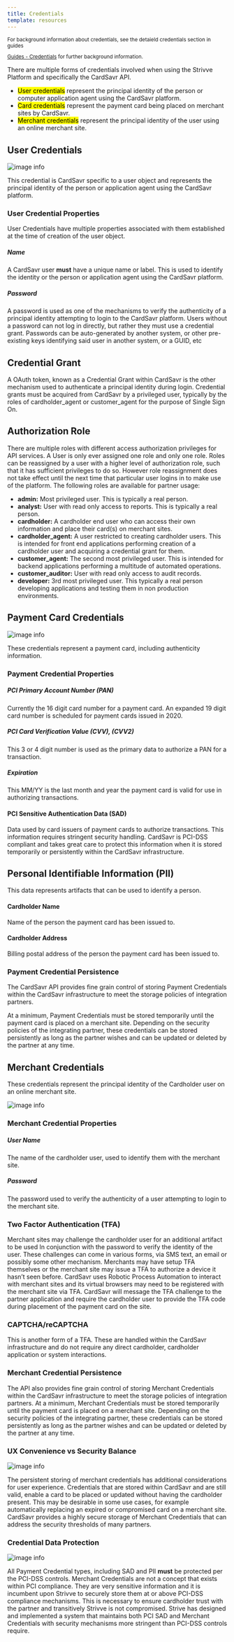 ```yaml
---
title: Credentials
template: resources
---
```

<small>
For background information about credentials, see the detaield credentials section in guides

[Guides - Credentials](/guides/credentials) for further background information.

</small>

There are multiple forms of credentials involved when using the Strivve Platform and specifically the CardSavr API.
- <mark>User credentials</mark> represent the principal identity of the person or computer application agent using the CardSavr platform.
- <mark>Card credentials</mark> represent the payment card being placed on merchant sites by CardSavr.
- <mark>Merchant credentials</mark> represent the principal identity of the user using an online merchant site.

## User Credentials
![image info](/images/unpw-credential.png)

This credential is CardSavr specific to a user object and represents the principal identity of the person or application agent using the CardSavr platform.

### User Credential Properties
User Credentials have multiple properties associated with them established at the time of creation of the user object.

##### Name
A CardSavr user <strong>must</strong> have a unique name or label.  This is used to identify the identity or the person or application agent using the CardSavr platform.

##### Password
A password is used as one of the mechanisms to verify the authenticity of a principal identity attempting to login to the CardSavr platform.  Users without a password can not log in directly, but rather they must use a credential grant. Passwords can be auto-generated by another system, or other pre-existing keys identifying said user in another system, or a GUID, etc

## Credential Grant
A OAuth token, known as a Credential Grant within CardSavr is the other mechanism used to authenticate a principal identity during login.  Credential grants must be acquired from CardSavr by a privileged user, typically by the roles of cardholder\_agent or customer\_agent for the purpose of Single Sign On.

## Authorization Role
There are multiple roles with different access authorization privileges for API services.  A User is only ever assigned one role and only one role.  Roles can be reassigned by a user with a higher level of authorization role, such that it has sufficient privileges to do so.  However role reassignment does not take effect until the next time that particular user logins in to make use of the platform.  The following roles are available for partner usage:

- **admin:** Most privileged user. This is typically a real person.
- **analyst:** User with read only access to reports. This is typically a real person.
- **cardholder:** A cardholder end user who can access their own information and place their card(s) on merchant sites.
- **cardholder_agent:** A user restricted to creating cardholder users.  This is intended for front end applications performing creation of a cardholder user and acquiring a credential grant for them.
- **customer_agent:** The second most privileged user.  This is intended for backend applications performing a multitude of automated operations.
- **customer_auditor:** User with read only access to audit records.
- **developer:** 3rd most privileged user. This typically a real person developing applications and testing them in non production environments.

## Payment Card Credentials
![image info](/images/credit-card-credential.jpg)

These credentials represent a payment card, including authenticity information.

### Payment Credential Properties

##### PCI Primary Account Number (PAN)
Currently the 16 digit card number for a payment card.  An expanded 19 digit card number is scheduled for payment cards issued in 2020.

##### PCI Card Verification Value (CVV), (CVV2)
This 3 or 4 digit number is used as the primary data to authorize a PAN for a transaction.

##### Expiration
This MM/YY is the last month and year the payment card is valid for use in authorizing transactions.

#### PCI Sensitive Authentication Data (SAD)
Data used by card issuers of payment cards to authorize transactions. This information requires stringent security handling. CardSavr is PCI-DSS compliant and takes great care to protect this information when it is stored temporarily or persistently within the CardSavr infrastructure.

## Personal Identifiable Information (PII)
This data represents artifacts that can be used to identify a person.

#### Cardholder Name
Name of the person the payment card has been issued to.

#### Cardholder Address
Billing postal address of the person the payment card has been issued to.

### Payment Credential Persistence 
The CardSavr API provides fine grain control of storing Payment Credentials within the CardSavr infrastructure to meet the storage policies of integration partners.

At a minimum, Payment Credentials must be stored temporarily until the payment card is placed on a merchant site.  Depending on the security policies of the integrating partner, these credentials can be stored persistently as long as the partner wishes and can be updated or deleted by the partner at any time. 

## Merchant Credentials
These credentials represent the principal identity of the Cardholder user on an online merchant site.

![image info](/images/merchant-site-account-credential.png)

### Merchant Credential Properties

##### User Name
The name of the cardholder user, used to identify them with the merchant site.

##### Password
The password used to verify the authenticity of a user attempting to login to the merchant site.

### Two Factor Authentication (TFA)
Merchant sites may challenge the cardholder user for an additional artifact to be used ln conjunction with the password to verify the identity of the user.  These challenges can come in various forms, via SMS text, an email or possibly some other mechanism.  Merchants may have setup TFA themselves or the merchant site may issue a TFA to authorize a device it hasn’t seen before.  CardSavr uses Robotic Process Automation to interact with merchant sites and its virtual browsers may need to be registered with the merchant site via TFA.  CardSavr will message the TFA challenge to the partner application and require the cardholder user to provide the TFA code during placement of the payment card on the site.

### CAPTCHA/reCAPTCHA
This is another form of a TFA.  These are handled within the CardSavr infrastructure and do not require any direct cardholder, cardholder application or system interactions.

### Merchant Credential Persistence
The API also provides fine grain control of storing Merchant Credentials within the CardSavr infrastructure to meet the storage policies of integration partners. At a minimum, Merchant Credentials must be stored temporarily until the payment card is placed on a merchant site.  Depending on the security policies of the integrating partner, these credentials can be stored persistently as long as the partner wishes and can be updated or deleted by the partner at any time.

### UX Convenience vs Security Balance
![image info](/images/ease-vs-security.png)

The persistent storing of merchant credentials has additional considerations for user experience.  Credentials that are stored within CardSavr and are still valid, enable a card to be placed or updated without having the cardholder present.  This may be desirable in some use cases, for example automatically replacing an expired or compromised card on a merchant site.  CardSavr provides a highly secure storage of Merchant Credentials that can address the security thresholds of many partners.

### Credential Data Protection
![image info](/images/PCI-DSS-networks.png)

All Payment Credential types, including SAD and PII <strong>must</strong> be protected per the PCI-DSS controls. Merchant Credentials are not a concept that exists within PCI compliance. They are very sensitive information and it is incumbent upon Strivve to securely store them at or above PCI-DSS compliance mechanisms.  This is necessary to ensure cardholder trust with the partner and transitively Strivve is not compromised. Strive has designed and implemented a system that maintains both PCI SAD and Merchant Credentials with security mechanisms more stringent than PCI-DSS controls require.